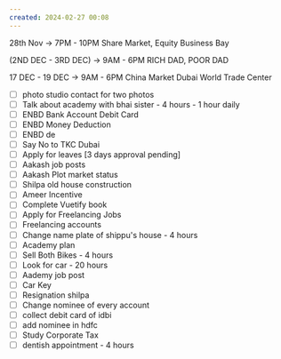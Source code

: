 ```yaml
---
created: 2024-02-27 00:08
---
```



28th Nov -> 7PM - 10PM
Share Market, Equity
Business Bay

(2ND DEC - 3RD DEC) -> 9AM - 6PM
RICH DAD, POOR DAD

17 DEC - 19 DEC -> 9AM - 6PM
China Market
Dubai World Trade Center

- [ ] photo studio contact for two photos
- [ ] Talk about academy with bhai sister - 4 hours - 1 hour daily
- [ ] ENBD Bank Account Debit Card
- [ ] ENBD Money Deduction
- [ ] ENBD de
- [ ] Say No to TKC Dubai
- [ ] Apply for leaves [3 days approval pending]
- [ ] Aakash job posts
- [ ] Aakash Plot market status
- [ ] Shilpa old house construction
- [ ] Ameer Incentive
- [ ] Complete Vuetify book
- [ ] Apply for Freelancing Jobs
- [ ] Freelancing accounts
- [ ] Change name plate of shippu's house - 4 hours
- [ ] Academy plan 
- [ ] Sell Both Bikes - 4 hours
- [ ] Look for car - 20 hours
- [ ] Aademy job post
- [ ] Car Key 
- [ ] Resignation shilpa
- [ ] Change nominee of every account
- [ ] collect debit card of idbi
- [ ] add nominee in hdfc 
- [ ] Study Corporate Tax
- [ ] dentish appointment - 4 hours